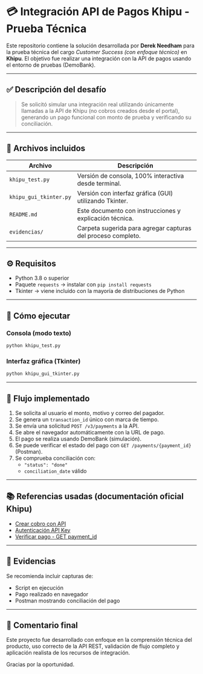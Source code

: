 
# 💳 Integración API de Pagos Khipu - Prueba Técnica

Este repositorio contiene la solución desarrollada por **Derek Needham** para la prueba técnica del cargo *Customer Success (con enfoque técnico)* en **Khipu**. El objetivo fue realizar una integración con la API de pagos usando el entorno de pruebas (DemoBank).

---

## ✅ Descripción del desafío

> Se solicitó simular una integración real utilizando únicamente llamadas a la API de Khipu (no cobros creados desde el portal), generando un pago funcional con monto de prueba y verificando su conciliación.

---

## 📂 Archivos incluidos

| Archivo | Descripción |
|--------|-------------|
| `khipu_test.py` | Versión de consola, 100% interactiva desde terminal. |
| `khipu_gui_tkinter.py` | Versión con interfaz gráfica (GUI) utilizando Tkinter. |
| `README.md` | Este documento con instrucciones y explicación técnica. |
| `evidencias/` | Carpeta sugerida para agregar capturas del proceso completo. |

---

## ⚙️ Requisitos

- Python 3.8 o superior
- Paquete `requests` → instalar con `pip install requests`
- Tkinter → viene incluido con la mayoría de distribuciones de Python

---

## 🧪 Cómo ejecutar

### Consola (modo texto)
```bash
python khipu_test.py
```

### Interfaz gráfica (Tkinter)
```bash
python khipu_gui_tkinter.py
```

---

## 🔄 Flujo implementado

1. Se solicita al usuario el monto, motivo y correo del pagador.
2. Se genera un `transaction_id` único con marca de tiempo.
3. Se envía una solicitud `POST /v3/payments` a la API.
4. Se abre el navegador automáticamente con la URL de pago.
5. El pago se realiza usando DemoBank (simulación).
6. Se puede verificar el estado del pago con `GET /payments/{payment_id}` (Postman).
7. Se comprueba conciliación con:
   - `"status": "done"`
   - `conciliation_date` válido

---

## 📚 Referencias usadas (documentación oficial Khipu)

- [Crear cobro con API](https://docs.khipu.com/portal/es/payment-api/#crear-un-cobro)
- [Autenticación API Key](https://docs.khipu.com/portal/es/payment-auth/)
- [Verificar pago - GET payment_id](https://docs.khipu.com/openapi/es/v1/instant-payment/openapi/operation/getPaymentById/)

---

## 📸 Evidencias

Se recomienda incluir capturas de:
- Script en ejecución
- Pago realizado en navegador
- Postman mostrando conciliación del pago

---

## 🧠 Comentario final

Este proyecto fue desarrollado con enfoque en la comprensión técnica del producto, uso correcto de la API REST, validación de flujo completo y aplicación realista de los recursos de integración.

Gracias por la oportunidad.
